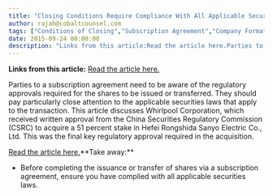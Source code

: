 ```yaml
---
title: "Closing Conditions Require Compliance With All Applicable Securities Legislation"
author: rajah@cobaltcounsel.com
tags: ["Conditions of Closing","Subscription Agreement","Company Formation","Rajah"]
date: 2015-09-24 00:00:00
description: "Links from this article:Read the article here.Parties to a subscription agreement need to be aware of the regulatory approvals required fo..."
---
```


**Links from this article:**
[Read the article here.](http://www.sys-con.com/node/3184367?)

Parties to a subscription agreement need to be aware of the regulatory approvals required for the shares to be issued or transferred. They should pay particularly close attention to the applicable securities laws that apply to the transaction. This article discusses Whirlpool Corporation, which received written approval from the China Securities Regulatory Commission (CSRC) to acquire a 51 percent stake in Hefei Rongshida Sanyo Electric Co., Ltd. This was the final key regulatory approval required in the acquisition.

[Read the article here.](http://www.sys-con.com/node/3184367?)**Take away:**
- Before completing the issuance or transfer of shares via a subscription agreement, ensure you have complied with all applicable securities laws.